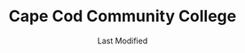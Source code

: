 ---
layout: location-page
date: Last Modified
description: "Local COVID-19 testing is available at Cape Cod Community College in West Barnstable, Massachusetts, USA."
permalink: "locations/massachusetts/west-barnstable/cape-cod-community-college/"
tags:
  - locations
  - massachusetts
title: Cape Cod Community College
uniqueName: cape-cod-community-college
state: Massachusetts
stateAbbr: MA
hood: "West Barnstable"
address: "2240 Lyannough Rd"
city: "West Barnstable"
zip: "02668"
zipsNearby: "02445 02446 02447 02492 02494 02456 02458 02459 02460 02461 02464 02467 02468 02495 02471 02472 02477 02457 02184 02185 02186 02187 02169 02170 02171 02269 02188 02189 02190 02191 02150 02149 02152 02151 02148 02143 02144 02145 02054 02350 02553 02554 02564 02584 02056 02351 02355 02650 02651 02356 02357 02556 02565 02059 02358 02322 02630 01504 02108 02109 02110 02111 02112 02113 02114 02115 02116 02117 02118 02119 02120 02121 02122 02123 02124 02125 02126 02127 02128 02129 02130 02131 02132 02133 02134 02135 02136 02137 02163 02196 02199 02201 02203 02204 02205 02206 02210 02211 02212 02215 02217 02222 02228 02241 02266 02283 02284 02293 02295 02297 02298 02020 02631 02324 02325 02301 02302 02303 02304 02305 02327 02532 02542 02138 02139 02140 02141 02142 02238 02021 02330 02534 02632 02634 02633 02535 02552 02025 02635 02652 02061 02062 02557 02558 02653 02655 02359 02360 02361 02362 02367 02559 02657 02368 02370 02561 02562 01971 02563 02040 02055 02060 02066 02067 02070 02366 02659 02660 02375 02661 02662 02071 02663 02664 02673 02072 02666 02568 02573 02081 02571 02667 02637 02026 02027 02638 02639 02030 02331 02332 02333 02641 02536 02642 02334 02643 02537 02032 02538 02539 02337 02540 02541 02543 02644 02035 02038 02041 02338 02339 02340 02341 02645 02646 02018 02043 02044 02343 02045 02047 02601 02647 01901 01902 01903 01904 01905 01906 01907 01908 01910 02345 02048 01945 02050 02065 02051 02648 02649 02052 02053 02344 02346 02348 02349 02668 02379 02669 02670 02574 02671 02672 02575 02576 02090 02381 02382 02093 02675 02364 02347 02702 02703 02712 02713 02715 02717 02719 02720 02721 02722 02723 02724 02725 02726 02738 02739 02714 02740 02741 02742 02743 02744 02745 02746 02747 02748 02760 02761 02762 02763 02764 02766 02767 02768 02769 02770 02771 02777 02718 02779 02780 02783 02790 02791 02801 02802 02806 02809 02872 02818 02823 02828 02831 02835 02837 02838 02840 02841 02842 02852 02860 02861 02862 02863 02864 02865 02871 02901 02902 02903 02904 02905 02906 02907 02908 02909 02910 02911 02912 02917 02918 02920 02921 02940 02874 02877 02878 02879 02880 02881 02882 02883 02885 02886 02887 02888 02889 02893 02895 02919 02914 02915 02916 02031 02207 02216 02239 02636 02854" 
mapUrl: "http://maps.apple.com/?q=Cape+Cod+Community+College&address=2240+Lyannough+Rd,West+Barnstable,Massachusetts,02668"
locationType: Drive-thru
phone: ""
website: "https://www.capecodhealth.org/medical-services/infectious-disease/coronavirus/covid-19-testing-process/"
onlineBooking: undefined
closed: undefined
closedUpdate: June 30th, 2020
notes: "By appointment only. Requires referral from a primary health provider. Requires doctor's referral. For all members of the community."
days: Everyday
hours: 8AM-6PM
ctaMessage: Learn more
ctaUrl: "https://www.capecodhealth.org/medical-services/infectious-disease/coronavirus/covid-19-testing-process/"
---